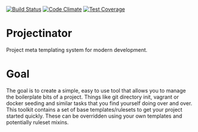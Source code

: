 [![Build Status](https://travis-ci.org/petastream/Projectinator.svg?branch=master)](https://travis-ci.org/petastream/Projectinator)
[![Code Climate](https://codeclimate.com/github/petastream/projectinator/badges/gpa.svg)](https://codeclimate.com/github/petastream/projectinator)
[![Test Coverage](https://codeclimate.com/github/petastream/projectinator/badges/coverage.svg)](https://codeclimate.com/github/petastream/projectinator)

# Projectinator
Project meta templating system for modern development.

# Goal
The goal is to create a simple, easy to use tool that allows you to manage the boilerplate bits of a project. Things like git directory init, vagrant or docker seeding and similar tasks that you find yourself doing over and over. This toolkit contains a set of base templates/rulesets to get your project started quickly. These can be overridden using your own templates and potentially ruleset mixins.
